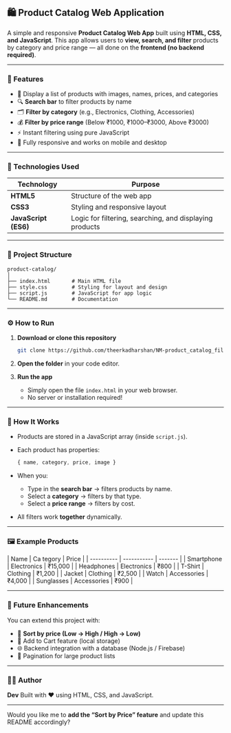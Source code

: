 
## 🛍️ Product Catalog Web Application

A simple and responsive **Product Catalog Web App** built using **HTML, CSS, and JavaScript**.
This app allows users to **view, search, and filter** products by category and price range — all done on the **frontend (no backend required)**.

---

### 🌟 Features

* 🧾 Display a list of products with images, names, prices, and categories
* 🔍 **Search bar** to filter products by name
* 🗂️ **Filter by category** (e.g., Electronics, Clothing, Accessories)
* 💰 **Filter by price range** (Below ₹1000, ₹1000–₹3000, Above ₹3000)
* ⚡ Instant filtering using pure JavaScript
* 📱 Fully responsive and works on mobile and desktop

---

### 🧠 Technologies Used

| Technology           | Purpose                                                 |
| -------------------- | ------------------------------------------------------- |
| **HTML5**            | Structure of the web app                                |
| **CSS3**             | Styling and responsive layout                           |
| **JavaScript (ES6)** | Logic for filtering, searching, and displaying products |

---

### 📂 Project Structure

```
product-catalog/
│
├── index.html       # Main HTML file
├── style.css        # Styling for layout and design
├── script.js        # JavaScript for app logic
└── README.md        # Documentation
```

---

### ⚙️ How to Run

1. **Download or clone this repository**

   ```bash
   git clone https://github.com/theerkadharshan/NM-product_catalog_filters.git
   ```

2. **Open the folder** in your code editor.

3. **Run the app**

   * Simply open the file `index.html` in your web browser.
   * No server or installation required!

---

### 🧩 How It Works

* Products are stored in a JavaScript array (inside `script.js`).
* Each product has properties:

  ```js
  { name, category, price, image }
  ```
* When you:

  * Type in the **search bar** → filters products by name.
  * Select a **category** → filters by that type.
  * Select a **price range** → filters by cost.
* All filters work **together** dynamically.

---

### 🖼️ Example Products

| Name       | Ca
tegory    | Price   |
| ---------- | ----------- | ------- |
| Smartphone | Electronics | ₹15,000 |
| Headphones | Electronics | ₹800    |
| T-Shirt    | Clothing    | ₹1,200  |
| Jacket     | Clothing    | ₹2,500  |
| Watch      | Accessories | ₹4,000  |
| Sunglasses | Accessories | ₹900    |

---

### 🚀 Future Enhancements

You can extend this project with:

* 🧮 **Sort by price (Low → High / High → Low)**
* 🛒 Add to Cart feature (local storage)
* 🌐 Backend integration with a database (Node.js / Firebase)
* 🧭 Pagination for large product lists

---

### 👨‍💻 Author

**Dev**
Built with ❤️ using HTML, CSS, and JavaScript.

---

Would you like me to **add the “Sort by Price” feature** and update this README accordingly?
